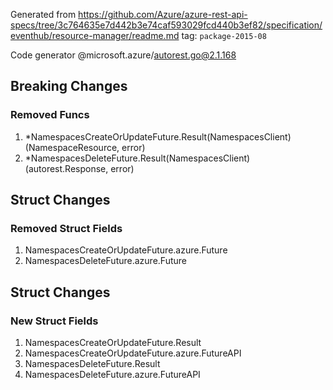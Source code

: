 Generated from https://github.com/Azure/azure-rest-api-specs/tree/3c764635e7d442b3e74caf593029fcd440b3ef82/specification/eventhub/resource-manager/readme.md tag: `package-2015-08`

Code generator @microsoft.azure/autorest.go@2.1.168

## Breaking Changes

### Removed Funcs

1. *NamespacesCreateOrUpdateFuture.Result(NamespacesClient) (NamespaceResource, error)
1. *NamespacesDeleteFuture.Result(NamespacesClient) (autorest.Response, error)

## Struct Changes

### Removed Struct Fields

1. NamespacesCreateOrUpdateFuture.azure.Future
1. NamespacesDeleteFuture.azure.Future

## Struct Changes

### New Struct Fields

1. NamespacesCreateOrUpdateFuture.Result
1. NamespacesCreateOrUpdateFuture.azure.FutureAPI
1. NamespacesDeleteFuture.Result
1. NamespacesDeleteFuture.azure.FutureAPI
